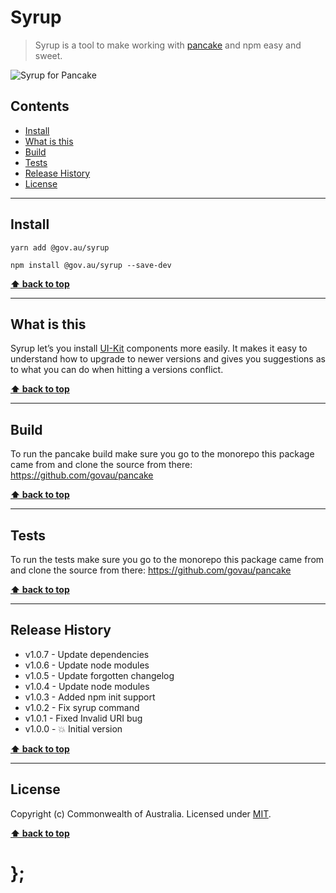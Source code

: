 Syrup
=====

> Syrup is a tool to make working with [pancake](https://github.com/govau/pancake) and npm easy and sweet.

![Syrup for Pancake](https://raw.githubusercontent.com/govau/pancake/master/packages/pancake-syrup/assets/syrup.gif)

## Contents

* [Install](#install)
* [What is this](#what-is-this)
* [Build](#build)
* [Tests](#tests)
* [Release History](#release-history)
* [License](#license)


----------------------------------------------------------------------------------------------------------------------------------------------------------------


## Install


```shell
yarn add @gov.au/syrup
```

```shell
npm install @gov.au/syrup --save-dev
```


**[⬆ back to top](#contents)**


----------------------------------------------------------------------------------------------------------------------------------------------------------------


## What is this


Syrup let’s you install [UI-Kit](https://github.com/govau/uikit) components more easily. It makes it easy to understand how to upgrade to newer versions and
gives you suggestions as to what you can do when hitting a versions conflict.


**[⬆ back to top](#contents)**


----------------------------------------------------------------------------------------------------------------------------------------------------------------


## Build

To run the pancake build make sure you go to the monorepo this package came from and clone the source from there: https://github.com/govau/pancake


**[⬆ back to top](#contents)**


----------------------------------------------------------------------------------------------------------------------------------------------------------------


## Tests

To run the tests make sure you go to the monorepo this package came from and clone the source from there: https://github.com/govau/pancake


**[⬆ back to top](#contents)**


----------------------------------------------------------------------------------------------------------------------------------------------------------------


## Release History

* v1.0.7  - Update dependencies
* v1.0.6  - Update node modules
* v1.0.5  - Update forgotten changelog
* v1.0.4  - Update node modules
* v1.0.3  - Added npm init support
* v1.0.2  - Fix syrup command
* v1.0.1  - Fixed Invalid URI bug
* v1.0.0  - 💥 Initial version


**[⬆ back to top](#contents)**


----------------------------------------------------------------------------------------------------------------------------------------------------------------


## License

Copyright (c) Commonwealth of Australia.
Licensed under [MIT](https://raw.githubusercontent.com/govau/pancake/master/LICENSE).


**[⬆ back to top](#contents)**

# };
